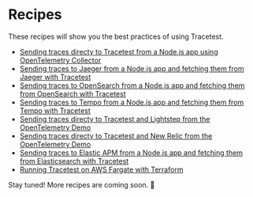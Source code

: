 # Recipes

These recipes will show you the best practices of using Tracetest.

- [Sending traces directy to Tracetest from a Node.js app using OpenTelemetry Collector](./recipes/running-tracetest-without-a-trace-data-store)
- [Sending traces to Jaeger from a Node.js app and fetching them from Jaeger with Tracetest](./recipes/running-tracetest-with-jaeger)
- [Sending traces to OpenSearch from a Node.js app and fetching them from OpenSearch with Tracetest](./recipes/running-tracetest-with-opensearch)
- [Sending traces to Tempo from a Node.js app and fetching them from Tempo with Tracetest](./recipes/running-tracetest-with-tempo)
- [Sending traces directy to Tracetest and Lightstep from the OpenTelemetry Demo](./recipes/running-tracetest-with-lightstep)
- [Sending traces directy to Tracetest and New Relic from the OpenTelemetry Demo](./recipes/running-tracetest-with-new-relic)
- [Sending traces to Elastic APM from a Node.js app and fetching them from Elasticsearch with Tracetest](./recipes/running-tracetest-with-elasticapm)
- [Running Tracetest on AWS Fargate with Terraform](./recipes/running-tracetest-with-aws-terraform.md)

Stay tuned! More recipes are coming soon. 🚀
